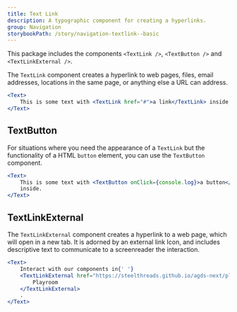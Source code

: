 ```yaml
---
title: Text Link
description: A typographic component for creating a hyperlinks.
group: Navigation
storybookPath: /story/navigation-textlink--basic
---
```


This package includes the components `<TextLink />`, `<TextButton />` and `<TextLinkExternal />`.

The `TextLink` component creates a hyperlink to web pages, files, email addresses, locations in the same page, or anything else a URL can address.

```jsx live
<Text>
	This is some text with <TextLink href="#">a link</TextLink> inside.
</Text>
```

## TextButton

For situations where you need the appearance of a `TextLink` but the functionality of a HTML `button` element, you can use the `TextButton` component.

```jsx live
<Text>
	This is some text with <TextButton onClick={console.log}>a button</TextButton>{' '}
	inside.
</Text>
```

## TextLinkExternal

The `TextLinkExternal` component creates a hyperlink to a web page, which will open in a new tab. It is adorned by an external link Icon, and includes descriptive text to communicate to a screenreader the interaction.

```jsx live
<Text>
	Interact with our components in{' '}
	<TextLinkExternal href="https://steelthreads.github.io/agds-next/playroom/index.html">
		Playroom
	</TextLinkExternal>
	.
</Text>
```
